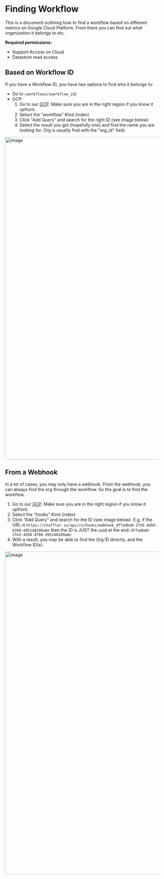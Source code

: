 # Finding Workflow
This is a document outlining how to find a workflow based on different metrics on Google Cloud Platform. From there you can find out what organization it belongs to etc.

**Required permissions:**

- Support Access on Cloud
- Datastore read access


## Based on Workflow ID
If you have a Workflow ID, you have two options to find who it belongs to:

* Go to `/workflows/{workflow_id}`
* GCP:
  1. Go to our [GCP](https://console.cloud.google.com/datastore/databases?project=shuffler). Make sure you are in the right region if you know it upfront.
  2. Select the "workflow" Kind (index)
  3. Click "Add Query" and search for the right ID (see image below)
  4. Select the result you got (hopefully one) and find the name you are looking for. Org is usually find with the "org_id" field.
<img width="1055" alt="image" src="https://github.com/Shuffle/Shuffle-docs/assets/5719530/acf7b876-00da-4121-b82f-67ec2e279217">

## From a Webhook
In a lot of cases, you may only have a webhook. From the webhook, you can always find the org through the workflow. So the goal is to find the workflow.

1. Go to our [GCP](https://console.cloud.google.com/datastore/databases?project=shuffler). Make sure you are in the right region if you know it upfront.
2. Select the "hooks" Kind (index)
3. Click "Add Query" and search for the ID (see image below). E.g. if the URL is `https://shuffler.io/api/v1/hooks/webhook_dffa4be0-2fe5-4d56-8768-d95148109a6e` then the ID is JUST the uuid at the end: `dffa4be0-2fe5-4d56-8768-d95148109a6e`
4. With a result, you may be able to find the Org ID directly, and the Workflow ID(s). 
<img width="1055" alt="image" src="https://github.com/Shuffle/Shuffle-docs/assets/5719530/2fd1a401-ea88-4d54-8618-14674f116455">
